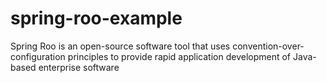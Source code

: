# spring-roo-example
Spring Roo is an open-source software tool that uses convention-over-configuration principles to provide rapid application development of Java-based enterprise software
